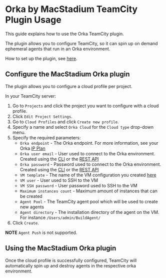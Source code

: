 # Orka by MacStadium TeamCity Plugin Usage

This guide explains how to use the Orka TeamCity plugin.

The plugin allows you to configure TeamCity, so it can spin up on demand ephemeral agents that run in an Orka environment.

How to set up the plugin, see [here](setup.md).

## Configure the MacStadium Orka plugin

The plugin allows you to configure a cloud profile per project.

In your TeamCity server:

1. Go to `Projects` and click the project you want to configure with a cloud profile.
2. Click `Edit Project Settings`.
3. Go to `Cloud Profiles` and click `Create new profile`.
4. Specify a name and select `Orka Cloud` for the `Cloud type` drop-down menu.
5. Specify the required parameters:
   - `Orka endpoint` - The Orka endpoint. For more information, see your Orka [IP Plan][ip-plan]
   - `Orka user email` - User used to connect to the Orka environment. Created using the [CLI][cli-create-user] or the [REST API][rest-create-user]
   - `Orka password` - Password used to connect to the Orka environment. Created using the [CLI][cli-create-user] or the [REST API][rest-create-user]
   - `VM template` - The name of the VM configuration you created [here](setup.md#set-up-an-orka-vm-base-image)
   - `VM user` - User used to SSH to the VM
   - `VM SSH password` - User password used to SSH to the VM
   - `Maximum instances count` - Maximum amount of instances that can be created
   - `Agent Pool` - The TeamCity agent pool which will be used to create new agents
   - `Agent directory` - The installation directory of the agent on the VM. For instance `/Users/admin/BuildAgent/`
6. Click `Create`.

**NOTE** `Agent Push` is not supported.

## Using the MacStadium Orka plugin

Once the cloud profile is successfully configured, TeamCity will automatically spin up and destroy agents in the respective orka environment.

[ip-plan]: https://orkadocs.macstadium.com/docs/orka-glossary#section-ip-plan
[cli-create-user]: https://orkadocs.macstadium.com/docs/quick-start#section--setting-up-a-user-
[rest-create-user]: https://documenter.getpostman.com/view/6574930/S1ETRGzt?version=latest#55dcdc47-c542-4e85-88f4-e5b2c1734d50